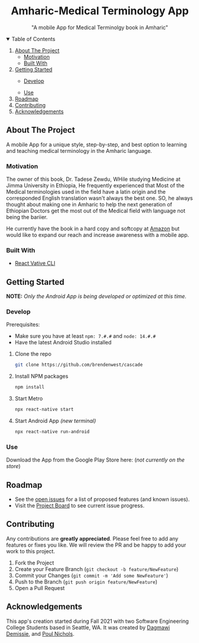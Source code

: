 <!-- PROJECT NAME -->
<p align="center">
  <h1 align="center">Amharic-Medical Terminology App</h1>
  <p align="center">
    "A mobile App for Medical Terminolgy book in Amharic"
  </p>
</p>

<!-- TABLE OF CONTENTS -->
<details open="open">
  <summary>Table of Contents</summary>
  <ol>
    <li>
      <a href="#about-the-project">About The Project</a>
      <ul>
        <li><a href="#motivation">Motivation</a></li>
      </ul>
      <ul>
        <li><a href="#built-with">Built With</a></li>
      </ul>
    </li>
    <li><a href="#getting-started">Getting Started</a></li>
      <ul>
        <li><a href="#develop">Develop</a></li>
      </ul>
      <ul>
        <li><a href="#use">Use</a></li>
      </ul>
    <li><a href="#roadmap">Roadmap</a></li>
    <li><a href="#contributing">Contributing</a></li>
    <li><a href="#acknowledgements">Acknowledgements</a></li>
  </ol>
</details>

<!-- ABOUT THE PROJECT -->
## About The Project

A mobile App for a unique style, step-by-step, and best option to learning and teaching medical terminology in the Amharic language.
### Motivation

The owner of this book, Dr. Tadese Zewdu,  WHile studying Medicine at Jimma University in Ethiopia, He frequently experienced that Most of the Medical terminologies used in the field have a latin origin and the corresponded English translation wasn't always the best one. SO, he always thought about making one in Amharic to help the next generation of Ethiopian Doctors get the most out of the Medical field with language not being the bariier.

He currently have the book in a hard copy and softcopy at [Amazon](https://www.amazon.com/Amharic-Medical-Language-Anthology-%E1%8B%A8%E1%8A%A0%E1%88%9B%E1%88%AD%E1%8A%9B/dp/057888870X/ref=cm_cr_arp_d_pl_foot_top?ie=UTF8) but would like to expand our reach and increase awareness with a mobile app. 

### Built With

- [React Vative CLI](https://reactnative.dev/)

<!-- GETTING STARTED -->
## Getting Started

**NOTE:** _Only the Android App is being developed or optimized at this time._

### Develop

Prerequisites:
- Make sure you have at least `npm: 7.#.#` and `node: 14.#.#`
- Have the latest Android Studio installed

1. Clone the repo
   ```sh
   git clone https://github.com/brendenwest/cascade
   ```
2. Install NPM packages 
   ```sh
   npm install
   ```
3. Start Metro
   ```sh
   npx react-native start
   ```
4. Start Android App _(new terminal)_
   ```sh
   npx react-native run-android
   ```
   
### Use

Download the App from the Google Play Store here: (_not currently on the store_)

<!-- ROADMAP -->
## Roadmap

- See the [open issues](https://github.com/dagmawidemissie17/Amharic-Medical/issues) for a list of proposed features (and known issues).
- Visit the [Project Board](https://github.com/dagmawidemissie17/Amharic-Medical/projects/1) to see current issue progress.

<!-- CONTRIBUTING -->
## Contributing

Any contributions are **greatly appreciated**. Please feel free to add any features or fixes you like. We will review the PR and be happy to add your work to this project.

1. Fork the Project
2. Create your Feature Branch (`git checkout -b feature/NewFeature`)
3. Commit your Changes (`git commit -m 'Add some NewFeature'`)
4. Push to the Branch (`git push origin feature/NewFeature`)
5. Open a Pull Request

<!-- ACKNOWLEDGEMENTS -->
## Acknowledgements

This app's creation started during Fall 2021 with two Software Engineering College Students based in Seattle, WA. It was created by [Dagmawi Demissie](https://github.com/dagmawidemissie17), and [Poul Nichols](https://github.com/pouln).
